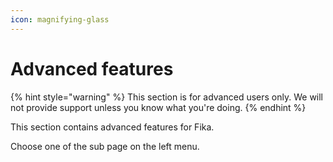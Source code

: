 ```yaml
---
icon: magnifying-glass
---
```


# Advanced features

{% hint style="warning" %}
This section is for advanced users only. We will not provide support unless you know what you're doing.
{% endhint %}

This section contains advanced features for Fika.

Choose one of the sub page on the left menu.
